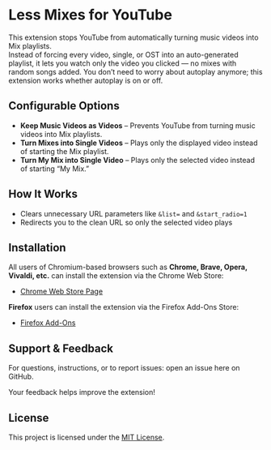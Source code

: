 # Less Mixes for YouTube

This extension stops YouTube from automatically turning music videos into Mix playlists.  
Instead of forcing every video, single, or OST into an auto-generated playlist, it lets you watch only the video you clicked — no mixes with random songs added. You don’t need to worry about autoplay anymore; this extension works whether autoplay is on or off.

## Configurable Options

- **Keep Music Videos as Videos** – Prevents YouTube from turning music videos into Mix playlists.  
- **Turn Mixes into Single Videos** – Plays only the displayed video instead of starting the Mix playlist.  
- **Turn My Mix into Single Video** – Plays only the selected video instead of starting “My Mix.”  

## How It Works

- Clears unnecessary URL parameters like `&list=` and `&start_radio=1`  
- Redirects you to the clean URL so only the selected video plays  

## Installation

All users of Chromium-based browsers such as **Chrome, Brave, Opera, Vivaldi, etc.** can install the extension via the Chrome Web Store:

- [Chrome Web Store Page](https://chromewebstore.google.com/detail/pbmdjdjipgfioefdgpflclcbcfbmbpfp?utm_source=item-share-cb)

**Firefox** users can install the extension via the Firefox Add-Ons Store:

- [Firefox Add-Ons](https://addons.mozilla.org/en-US/firefox/addon/less-mixes-for-youtube/)

## Support & Feedback

For questions, instructions, or to report issues: open an issue here on GitHub.

Your feedback helps improve the extension!

## License

This project is licensed under the [MIT License](LICENSE).
